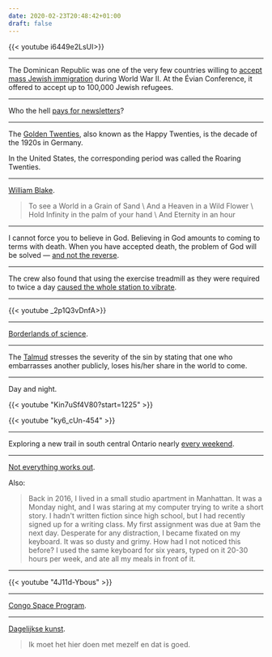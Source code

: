```yaml
---
date: 2020-02-23T20:48:42+01:00
draft: false
---
```


{{< youtube i6449e2LsUI>}}

---

The Dominican Republic was one of the very few countries willing to [accept mass Jewish immigration](https://en.wikipedia.org/wiki/History_of_the_Jews_in_the_Dominican_Republic) during World War II. At the Évian Conference, it offered to accept up to 100,000 Jewish refugees.

---

Who the hell [pays for newsletters](https://vicki.substack.com/p/what-i-know-about-running-a-paid)?

---

The [Golden Twenties](https://en.wikipedia.org/wiki/Golden_Twenties), also known as the Happy Twenties, is the decade of the 1920s in Germany. 

In the United States, the corresponding period was called the Roaring Twenties.

---

[William Blake](https://en.wikipedia.org/wiki/William_Blake).

> To see a World in a Grain of Sand \\
And a Heaven in a Wild Flower \\
Hold Infinity in the palm of your hand \\
And Eternity in an hour

---

I cannot force you to believe in God. Believing in God amounts to coming to terms with death. When you have accepted death, the problem of God will be solved — [and not the reverse](https://havecoffeewillwrite.com/?p=56001).

---

The crew also found that using the exercise treadmill as they were required to twice a day [caused the whole station to vibrate](https://en.wikipedia.org/wiki/Soyuz_11).

---

{{< youtube _2p1Q3vDnfA>}}

---

[Borderlands of science](http://www.baen.com/chapters/borders_1.htm).

---

The [Talmud](https://www.reconstructingjudaism.org/article/jewish-approach-discipline) stresses the severity of the sin by stating that one who embarrasses another publicly, loses his/her share in the world to come.

--- 

Day and night.

{{< youtube "Kin7uSf4V80?start=1225" >}}


{{< youtube "ky6_cUn-454" >}}

---

Exploring a new trail in south central Ontario nearly [every weekend](http://www.merelymccool.ca/outdoors/dundas-valley-conservation-area/).

---

[Not everything works out](https://mtlynch.io/posts/).

Also:

> Back in 2016, I lived in a small studio apartment in Manhattan. It was a Monday night, and I was staring at my computer trying to write a short story. I hadn't written fiction since high school, but I had recently signed up for a writing class. My first assignment was due at 9am the next day. Desperate for any distraction, I became fixated on my keyboard. It was so dusty and grimy. How had I not noticed this before? I used the same keyboard for six years, typed on it 20-30 hours per week, and ate all my meals in front of it.

---

{{< youtube "4J11d-Ybous" >}}

---

[Congo Space Program](https://www.spacelegalissues.com/space-law-troposphere-jean-patrice-keka-and-the-congolese-space-program/).

---

[Dagelijkse kunst](https://klara.be/dagelijkse-kunst-guido-belcanto).

> Ik moet het hier doen met mezelf en dat is goed.